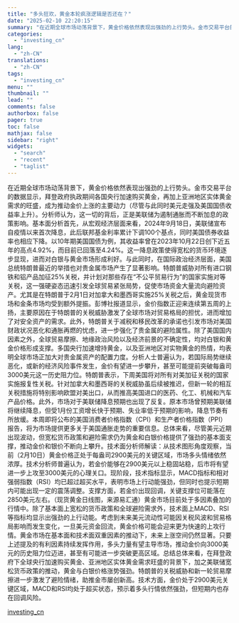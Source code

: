 ```yaml
---
title: "多头狂欢，黄金本轮疯涨逻辑是否还在？"
date: "2025-02-10 22:20:15"
summary: "在近期全球市场动荡背景下，黄金价格依然表现出强劲的上行势头。金市交易平台的数据显示，拜登政府执政期间..."
categories:
  - "investing_cn"
lang:
  - "zh-CN"
translations:
  - "zh-CN"
tags:
  - "investing_cn"
menu: ""
thumbnail: ""
lead: ""
comments: false
authorbox: false
pager: true
toc: false
mathjax: false
sidebar: "right"
widgets:
  - "search"
  - "recent"
  - "taglist"
---
```


在近期全球市场动荡背景下，黄金价格依然表现出强劲的上行势头。金市交易平台的数据显示，拜登政府执政期间各国央行加速购买黄金，再加上亚洲地区实体黄金需求的旺盛，成为推动金价上涨的主要动力（尽管与此同时美元走强及美国国债收益率上升）。分析师认为，这一切的背后，正是美联储为遏制通胀而不断加息的政策影响。基本面分析首先，从宏观经济层面来看，2024年9月18日，美联储宣布自疫情以来首次降息，此后联邦基金利率累计下调100个基点，同时美国债券收益率也相应下降。以10年期美国国债为例，其收益率曾在2023年10月22日创下近五年的高点4.92%，而目前已回落至4.24%。这一降息政策使得宽松的货币环境逐步显现，进而对白银与黄金市场形成利好。与此同时，在国际政治经济层面，美国总统特朗普最近的举措也对贵金属市场产生了显著影响。特朗普威胁对所有进口钢铁和铝产品加征25%关税，并计划对那些存在“不公平贸易行为”的国家实施对等关税，这一强硬姿态迅速引发全球贸易紧张局势，促使市场资金大量流向避险资产。尤其是在特朗普于2月1日对加拿大和墨西哥实施25%关税之后，黄金现货市场和金条市场均受到额外提振。彭博社报道显示，金价指数正迎来连续第五周的上扬，主要原因在于特朗普的关税威胁激发了全球市场对贸易格局的担忧，进而增加了对安全资产的需求。此外，特朗普关于减税和移民改革的承诺也引发市场对美国财政状况恶化和通胀再燃的忧虑，进一步强化了贵金属的避险属性。除了美国国内因素之外，全球贸易摩擦、地缘政治风险以及经济前景的不确定性，均对白银和黄金价格形成支撑。多国央行加速增持黄金，以及亚洲地区对实物黄金的热情，均表明全球市场正加大对贵金属资产的配置力度。分析人士普遍认为，若国际局势继续恶化，或新的经济风险事件发生，金价有望进一步攀升，甚至可能提前突破每盎司3000美元这一历史阻力位。特朗普表示，下周美国将对所有对美加征关税的国家实施报复性关税。针对加拿大和墨西哥的关税威胁虽后续被推迟，但新一轮的相互关税措施将特别影响欧盟对美出口，从而推高美国进口的医药、化工、机械和汽车产品价格。此外，市场对于美联储降息预期也出现了反复。原本市场曾预期美联储将继续降息，但受1月份工资增长快于预期、失业率低于预期的影响，降息节奏有所放缓。本周即将公布的美国消费者价格指数（CPI）和生产者价格指数（PPI）报告，将为市场提供更多关于美国通胀走势的重要信息。总体来看，尽管美元近期出现波动，但宽松货币政策和避险需求仍为黄金和白银价格提供了强劲的基本面支撑，推动金价和银价不断向上攀升。技术面分析师解读：从技术图形角度观察，当前（2月10日）黄金价格正处于每盎司2900美元的关键区域，市场多头情绪依然浓厚。技术分析师普遍认为，若金价能够在2900美元以上稳固站稳，后市将有望进一步上攻至3000美元的心理关口。现阶段，技术指标显示，MACD指标和相对强弱指数（RSI）均已超过超买水平，表明市场上行动能强劲，但同时也提示短期内可能出现一定的震荡调整。支撑方面，若金价出现回调，关键支撑位可能落在2850美元左右。（现货黄金日线图，来源易汇通）黄金市场目前处于多因素叠加的行情中。除了基本面上宽松的货币政策和全球避险需求外，技术面上MACD、RSI等指标均显示出强劲的上行动能。考虑到未来美元流动性可能因关税风波和贸易格局影响而发生变化，一旦美元资金回流，黄金价格可能会迎来更为快速的上攻行情。黄金市场在基本面和技术面双重因素的推动下，未来上涨空间仍然显著。只要上述提及的有利因素持续发挥作用，多头力量有望主导市场，推动金价向3000美元的历史阻力位迈进，甚至有可能进一步突破更高区域。总结总体来看，在拜登政府下全球央行加速购买黄金、亚洲地区实体黄金需求旺盛的背景下，加之美联储宽松货币政策的推动，黄金与白银价格涨势强劲。特朗普的关税威胁和新一轮贸易摩擦进一步激发了避险情绪，助推金市屡创新高。技术方面，金价处于2900美元关键区域，MACD和RSI均处于超买状态，预示着多头行情依然强劲，但短期内也存在回调风险。

[investing_cn](https://cn.investing.com/news/forex-news/article-2664632)
